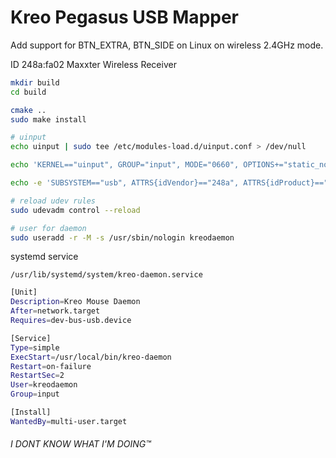 # Kreo Pegasus USB Mapper

Add support for BTN_EXTRA, BTN_SIDE on Linux on wireless 2.4GHz mode.

ID 248a:fa02 Maxxter Wireless Receiver

```bash
mkdir build
cd build

cmake ..
sudo make install
```

```bash
# uinput
echo uinput | sudo tee /etc/modules-load.d/uinput.conf > /dev/null

echo 'KERNEL=="uinput", GROUP="input", MODE="0660", OPTIONS+="static_node=uinput"' | sudo tee /etc/udev/rules.d/99-uinput.rules > /dev/null

echo -e 'SUBSYSTEM=="usb", ATTRS{idVendor}=="248a", ATTRS{idProduct}=="fa02", MODE="0660", GROUP="input"\nKERNEL=="uinput", MODE="0660", GROUP="input"' | sudo tee /etc/udev/rules.d/99-kreo-daemon.rules > /dev/null

# reload udev rules
sudo udevadm control --reload

# user for daemon
sudo useradd -r -M -s /usr/sbin/nologin kreodaemon
```

systemd service

`/usr/lib/systemd/system/kreo-daemon.service`

```bash
[Unit]
Description=Kreo Mouse Daemon
After=network.target
Requires=dev-bus-usb.device

[Service]
Type=simple
ExecStart=/usr/local/bin/kreo-daemon
Restart=on-failure
RestartSec=2
User=kreodaemon
Group=input

[Install]
WantedBy=multi-user.target
```

###### I DONT KNOW WHAT I'M DOING™

